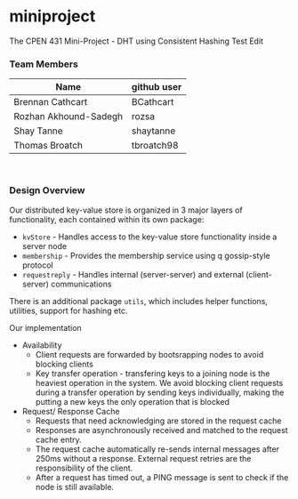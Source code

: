 # miniproject
The CPEN 431 Mini-Project - DHT using Consistent Hashing Test Edit

### Team Members
Name | github user
------------ | -------------
Brennan Cathcart | BCathcart
Rozhan Akhound-Sadegh | rozsa
Shay Tanne | shaytanne
Thomas Broatch | tbroatch98

<p>&nbsp;</p>

### Design Overview

Our distributed key-value store is organized in 3 major layers of functionality, each contained within its own package:
* `kvStore` - Handles access to the key-value store functionality inside a server node
* `membership` - Provides the membership service using q gossip-style protocol
* `requestreply` - Handles internal (server-server) and external (client-server) communications

There is an additional package `utils`, which includes helper functions, utilities, support for hashing etc. 

Our implementation 
* Availability
  * Client requests are forwarded by bootsrapping nodes to avoid blocking clients
  * Key transfer operation - transfering keys to a joining node is the heaviest operation in the system. We avoid blocking client requests during a transfer operation by sending keys individually, making the putting a new keys the only operation that is blocked
* Request/ Response Cache
  * Requests that need acknowledging are stored in the request cache
  * Responses are asynchronously received and matched to the request cache entry. 
  * The request cache automatically re-sends internal messages after 250ms without a response. External request retries are the responsibility of the client.
  * After a request has timed out, a PING message is sent to check if the node is still available.

